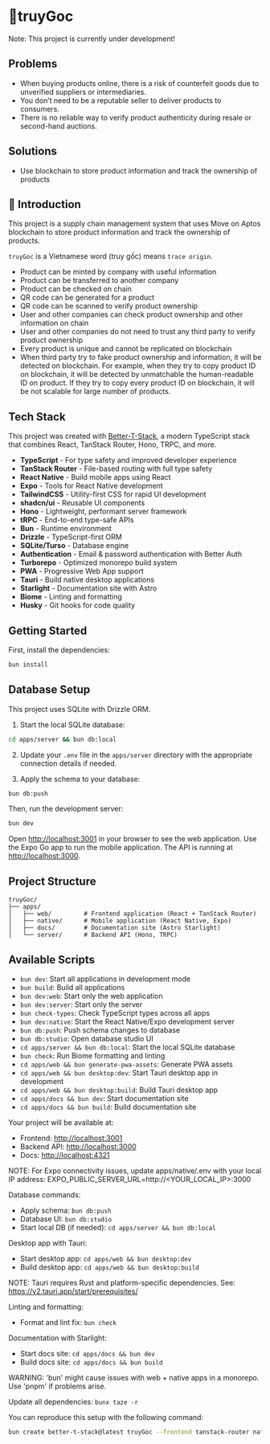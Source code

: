 # 🌿truyGoc

Note: This project is currently under development!

## Problems

- When buying products online, there is a risk of counterfeit goods due to unverified suppliers or intermediaries.
- You don’t need to be a reputable seller to deliver products to consumers.
- There is no reliable way to verify product authenticity during resale or second-hand auctions.

## Solutions

- Use blockchain to store product information and track the ownership of products

## 🍏 Introduction

This project is a supply chain management system that uses Move on Aptos blockchain to store product information and track the ownership of products.

`truyGoc` is a Vietnamese word (truy gốc) means `trace origin`.

- Product can be minted by company with useful information
- Product can be transferred to another company
- Product can be checked on chain
- QR code can be generated for a product
- QR code can be scanned to verify product ownership
- User and other companies can check product ownership and other information on chain
- User and other companies do not need to trust any third party to verify product ownership
- Every product is unique and cannot be replicated on blockchain
- When third party try to fake product ownership and information, it will be detected on blockchain. For example, when they try to copy product ID on blockchain, it will be detected by unmatchable the human-readable ID on product. If they try to copy every product ID on blockchain, it will be not scalable for large number of products.

## Tech Stack

This project was created with [Better-T-Stack](https://github.com/AmanVarshney01/create-better-t-stack), a modern TypeScript stack that combines React, TanStack Router, Hono, TRPC, and more.

- **TypeScript** - For type safety and improved developer experience
- **TanStack Router** - File-based routing with full type safety
- **React Native** - Build mobile apps using React
- **Expo** - Tools for React Native development
- **TailwindCSS** - Utility-first CSS for rapid UI development
- **shadcn/ui** - Reusable UI components
- **Hono** - Lightweight, performant server framework
- **tRPC** - End-to-end type-safe APIs
- **Bun** - Runtime environment
- **Drizzle** - TypeScript-first ORM
- **SQLite/Turso** - Database engine
- **Authentication** - Email & password authentication with Better Auth
- **Turborepo** - Optimized monorepo build system
- **PWA** - Progressive Web App support
- **Tauri** - Build native desktop applications
- **Starlight** - Documentation site with Astro
- **Biome** - Linting and formatting
- **Husky** - Git hooks for code quality

## Getting Started

First, install the dependencies:

```bash
bun install
```

## Database Setup

This project uses SQLite with Drizzle ORM.

1. Start the local SQLite database:

```bash
cd apps/server && bun db:local
```

2. Update your `.env` file in the `apps/server` directory with the appropriate connection details if needed.

3. Apply the schema to your database:

```bash
bun db:push
```

Then, run the development server:

```bash
bun dev
```

Open [http://localhost:3001](http://localhost:3001) in your browser to see the web application.
Use the Expo Go app to run the mobile application.
The API is running at [http://localhost:3000](http://localhost:3000).

## Project Structure

```text
truyGoc/
├── apps/
│   ├── web/         # Frontend application (React + TanStack Router)
│   ├── native/      # Mobile application (React Native, Expo)
│   ├── docs/        # Documentation site (Astro Starlight)
│   └── server/      # Backend API (Hono, TRPC)
```

## Available Scripts

- `bun dev`: Start all applications in development mode
- `bun build`: Build all applications
- `bun dev:web`: Start only the web application
- `bun dev:server`: Start only the server
- `bun check-types`: Check TypeScript types across all apps
- `bun dev:native`: Start the React Native/Expo development server
- `bun db:push`: Push schema changes to database
- `bun db:studio`: Open database studio UI
- `cd apps/server && bun db:local`: Start the local SQLite database
- `bun check`: Run Biome formatting and linting
- `cd apps/web && bun generate-pwa-assets`: Generate PWA assets
- `cd apps/web && bun desktop:dev`: Start Tauri desktop app in development
- `cd apps/web && bun desktop:build`: Build Tauri desktop app
- `cd apps/docs && bun dev`: Start documentation site
- `cd apps/docs && bun build`: Build documentation site

Your project will be available at:

- Frontend: <http://localhost:3001>
- Backend API: <http://localhost:3000>
- Docs: <http://localhost:4321>

NOTE: For Expo connectivity issues, update apps/native/.env with your local IP address:
EXPO_PUBLIC_SERVER_URL=http://<YOUR_LOCAL_IP>:3000

Database commands:

- Apply schema: `bun db:push`
- Database UI: `bun db:studio`
- Start local DB (if needed): `cd apps/server && bun db:local`

Desktop app with Tauri:

- Start desktop app: `cd apps/web && bun desktop:dev`
- Build desktop app: `cd apps/web && bun desktop:build`

NOTE: Tauri requires Rust and platform-specific dependencies. See: <https://v2.tauri.app/start/prerequisites/>

Linting and formatting:

- Format and lint fix: `bun check`

Documentation with Starlight:

- Start docs site: `cd apps/docs && bun dev`
- Build docs site: `cd apps/docs && bun build`

WARNING: 'bun' might cause issues with web + native apps in a monorepo. Use 'pnpm' if problems arise.

Update all dependencies: `bunx taze -r`

You can reproduce this setup with the following command:

```bash
bun create better-t-stack@latest truyGoc --frontend tanstack-router native-unistyles --backend hono --runtime bun --database sqlite --orm drizzle --api trpc --auth --addons turborepo pwa tauri starlight biome husky --examples todo ai --db-setup turso --git --package-manager bun --install
```
